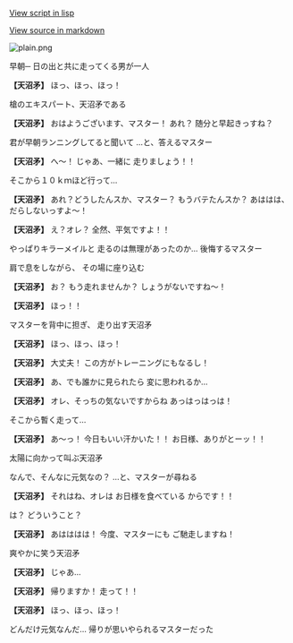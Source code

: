 [View script in lisp](../scripts/130043211.txt)

[View source in markdown](130043211.md)

![plain.png](../images/backgrounds/plain.png)

早朝─
日の出と共に走ってくる男が一人

**【天沼矛】**
ほっ、ほっ、ほっ！

槍のエキスパート、天沼矛である

**【天沼矛】**
おはようございます、マスター！
あれ？
随分と早起きっすね？

君が早朝ランニングしてると聞いて
…と、答えるマスター

**【天沼矛】**
へ～！
じゃあ、一緒に
走りましょう！！

そこから１０ｋｍほど行って…

**【天沼矛】**
あれ？どうしたんスか、マスター？
もうバテたんスか？
あははは、だらしないっすよ～！

**【天沼矛】**
え？オレ？
全然、平気ですよ！！

やっぱりキラーメイルと
走るのは無理があったのか…
後悔するマスター

肩で息をしながら、
その場に座り込む

**【天沼矛】**
お？
もう走れませんか？
しょうがないですね～！

**【天沼矛】**
ほっ！！

マスターを背中に担ぎ、
走り出す天沼矛

**【天沼矛】**
ほっ、ほっ、ほっ！

**【天沼矛】**
大丈夫！
この方がトレーニングにもなるし！

**【天沼矛】**
あ、でも誰かに見られたら
変に思われるか…

**【天沼矛】**
オレ、そっちの気ないですからね
あっはっはっは！

そこから暫く走って…

**【天沼矛】**
あ～っ！
今日もいい汗かいた！！
お日様、ありがとーッ！！

太陽に向かって叫ぶ天沼矛

なんで、そんなに元気なの？
…と、マスターが尋ねる

**【天沼矛】**
それはね、オレは
お日様を食べている
からです！！

は？
どういうこと？

**【天沼矛】**
あはははは！
今度、マスターにも
ご馳走しますね！

爽やかに笑う天沼矛

**【天沼矛】**
じゃあ…

**【天沼矛】**
帰りますか！
走って！！

**【天沼矛】**
ほっ、ほっ、ほっ！

どんだけ元気なんだ…
帰りが思いやられるマスターだった